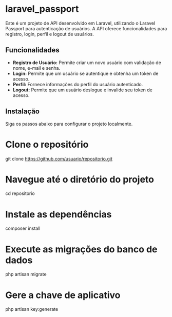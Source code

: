 # laravel_passport

Este é um projeto de API desenvolvido em Laravel, utilizando o Laravel Passport para autenticação de usuários. A API oferece funcionalidades para registro, login, perfil e logout de usuários.

## Funcionalidades

- **Registro de Usuário:** Permite criar um novo usuário com validação de nome, e-mail e senha.
- **Login:** Permite que um usuário se autentique e obtenha um token de acesso.
- **Perfil:** Fornece informações do perfil do usuário autenticado.
- **Logout:** Permite que um usuário deslogue e invalide seu token de acesso.

## Instalação

Siga os passos abaixo para configurar o projeto localmente.

# Clone o repositório
git clone https://github.com/usuario/repositorio.git

# Navegue até o diretório do projeto
cd repositorio

# Instale as dependências
composer install

# Execute as migrações do banco de dados
php artisan migrate

# Gere a chave de aplicativo
php artisan key:generate

